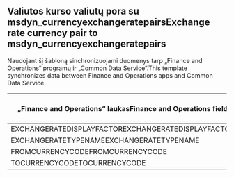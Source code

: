 ## <a name="exchange-rate-currency-pair-to-msdyn_currencyexchangeratepairs"></a><span data-ttu-id="7ba66-101">Valiutos kurso valiutų pora su msdyn_currencyexchangeratepairs</span><span class="sxs-lookup"><span data-stu-id="7ba66-101">Exchange rate currency pair to msdyn_currencyexchangeratepairs</span></span>

<span data-ttu-id="7ba66-102">Naudojant šį šabloną sinchronizuojami duomenys tarp „Finance and Operations“ programų ir „Common Data Service“.</span><span class="sxs-lookup"><span data-stu-id="7ba66-102">This template synchronizes data between Finance and Operations apps and Common Data Service.</span></span>

<span data-ttu-id="7ba66-103">„Finance and Operations“ laukas</span><span class="sxs-lookup"><span data-stu-id="7ba66-103">Finance and Operations field</span></span> | <span data-ttu-id="7ba66-104">Schemos tipas</span><span class="sxs-lookup"><span data-stu-id="7ba66-104">Map type</span></span> | <span data-ttu-id="7ba66-105">Kitas „Dynamics 365” laukas</span><span class="sxs-lookup"><span data-stu-id="7ba66-105">Other Dynamics 365 field</span></span> | <span data-ttu-id="7ba66-106">Numatytoji reikšmė</span><span class="sxs-lookup"><span data-stu-id="7ba66-106">Default value</span></span>
---|---|---|---
<span data-ttu-id="7ba66-107">EXCHANGERATEDISPLAYFACTOR</span><span class="sxs-lookup"><span data-stu-id="7ba66-107">EXCHANGERATEDISPLAYFACTOR</span></span> | >< | <span data-ttu-id="7ba66-108">msdyn_displayfactor</span><span class="sxs-lookup"><span data-stu-id="7ba66-108">msdyn_displayfactor</span></span> | 
<span data-ttu-id="7ba66-109">EXCHANGERATETYPENAME</span><span class="sxs-lookup"><span data-stu-id="7ba66-109">EXCHANGERATETYPENAME</span></span> | = | <span data-ttu-id="7ba66-110">msdyn_currencyexchangeratetypeid.msdyn_name</span><span class="sxs-lookup"><span data-stu-id="7ba66-110">msdyn_currencyexchangeratetypeid.msdyn_name</span></span> | 
<span data-ttu-id="7ba66-111">FROMCURRENCYCODE</span><span class="sxs-lookup"><span data-stu-id="7ba66-111">FROMCURRENCYCODE</span></span> | = | <span data-ttu-id="7ba66-112">msdyn_fromtransactioncurrencyid.isocurrencycode</span><span class="sxs-lookup"><span data-stu-id="7ba66-112">msdyn_fromtransactioncurrencyid.isocurrencycode</span></span> | 
<span data-ttu-id="7ba66-113">TOCURRENCYCODE</span><span class="sxs-lookup"><span data-stu-id="7ba66-113">TOCURRENCYCODE</span></span> | = | <span data-ttu-id="7ba66-114">msdyn_totransactioncurrencyid.isocurrencycode</span><span class="sxs-lookup"><span data-stu-id="7ba66-114">msdyn_totransactioncurrencyid.isocurrencycode</span></span> | 
